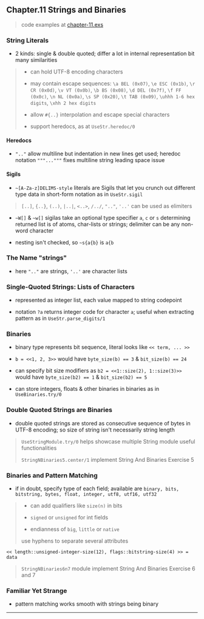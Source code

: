 
## Chapter.11 Strings and Binaries

> code examples at [chapter-11.exs](./chapter-11.exs)

### String Literals

* 2 kinds: single & double quoted; differ a lot in internal representation bit many similarities

> * can hold UTF-8 encoding characters
>
> * may contain escape sequences: `\a BEL (0x07)`, `\e ESC (0x1b)`, `\r CR (0x0d)`, `\v VT (0x0b)`, `\b BS (0x08)`, `\d DEL (0x7f)`, `\f FF (0x0c)`, `\n NL (0x0a)`, `\s SP (0x20)`, `\t TAB (0x09)`, `\uhhh 1-6 hex digits`, `\xhh 2 hex digits`
>
> * allow `#{..}` interpolation and escape special characters
>
> * support heredocs, as at `UseStr.heredoc/0`

#### Heredocs

* `".."` allow multiline but indentation in new lines get used; heredoc notation `"""..."""` fixes multiline string leading space issue


#### Sigils

* `~[A-Za-z]DELIMS-style` literals are Sigils that let you crunch out different type data in short-form notation as in `UseStr.sigil`

> `[..]`, `{..}`, `(..)`, `|..|`, `<..>`, `/../`, `".."`, `'..'` can be used as elimiters

* `~W[]` & `~w[]` sigilas take an optional type specifier `a`, `c` or `s` determining returned list is of atoms, char-lists or strings; delimiter can be any non-word character

* nesting isn't checked, so `~s{a{b}` is `a{b`


### The Name "strings"

* here `".."` are strings, `'..'` are character lists


### Single-Quoted Strings: Lists of Characters

* represented as integer list, each value mapped to string codepoint

* notation `?a` returns integer code for character `a`; useful when extracting pattern as in `UseStr.parse_digits/1`


### Binaries

* binary type represents bit sequence, literal looks like `<< term, ... >>`

* `b = <<1, 2, 3>>` would have `byte_size(b) == 3` & `bit_size(b) == 24`

* can specify bit size modifiers as `b2 = <<1::size(2), 1::size(3)>>` would have `byte_size(b2) == 1` & `bit_size(b2) == 5`

* can store integers, floats & other binaries in binaries as in `UseBinaries.try/0`


### Double Quoted Strings are Binaries

* double quoted strings are stored as consecutive sequence of bytes in UTF-8 encoding; so size of string isn't necessarily string length

> `UseStringModule.try/0` helps showcase multiple String module useful functionalities
>
> `StringNBinaries5.center/1` implement String And Binaries Exercise 5


### Binaries and Pattern Matching

* if in doubt, specify type of each field; available are `binary, bits, bitstring, bytes, float, integer, utf8, utf16, utf32`

> * can add qualifiers like `size(n)` in bits
>
> * `signed` or `unsigned` for int fields
>
> * endianness of `big`, `little` or `native`
>
> use hyphens to separate several attributes

```
<< length::unsigned-integer-size(12), flags::bitstring-size(4) >> = data
```

> `StringNBinaries6n7` module implement String And Binaries Exercise 6 and 7

### Familiar Yet Strange

* pattern matching works smooth with strings being binary

---
